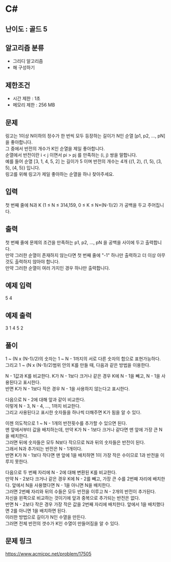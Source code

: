 # C#

## 난이도 : 골드 5

## 알고리즘 분류
  - 그리디 알고리즘
  - 해 구성하기

## 제한조건
  - 시간 제한 : 1초
  - 메모리 제한 : 256 MB

## 문제
링고는 1이상 N이하의 정수가 한 번씩 모두 등장하는 길이가 N인 순열 [p1, p2, ..., pN]을 좋아합니다.<br/>
그 중에서 반전의 개수가 K인 순열을 제일 좋아합니다.<br/>
순열에서 반전이란 i < j 이면서 pi > pj 를 만족하는 (i, j) 쌍을 말합니다.<br/>
예를 들어 순열 \[3, 1, 4, 5, 2\] 는 길이가 5 이며 반전의 개수는 4개 \{(1, 2), (1, 5), (3, 5), (4, 5)\} 입니다.<br/>
링고를 위해 링고가 제일 좋아하는 순열을 하나 찾아주세요.<br/>

## 입력
첫 번째 줄에 N과 K (1 ≤ N ≤ 314,159, 0 ≤ K ≤ N×(N-1)/2) 가 공백을 두고 주어집니다.<br/>


## 출력
첫 번째 줄에 문제의 조건을 만족하는 p1, p2, ..., pN 을 공백을 사이에 두고 출력합니다.<br/>
만약 그러한 순열이 존재하지 않는다면 첫 번째 줄에 "-1" 하나만 출력하고 더 이상 아무것도 출력하지 않아야 합니다.<br/>
만약 그러한 순열이 여러 가지인 경우 하나만 출력합니다.<br/>


## 예제 입력
5 4<br/>


## 예제 출력
3 1 4 5 2<br/>


## 풀이
1 ~ (N x (N-1)/2)의 숫자는 1 ~ N - 1까지의 서로 다른 숫자의 합으로 표현가능하다.<br/>
그리고 1 ~ (N x (N-1)/2)범위 안의 K를 만들 때, 다음과 같은 방법을 이용한다.<br/>


N - 1값과 K를 비교한다. K가 N - 1보다 크거나 같은 경우 K에 N - 1을 빼고, N - 1을 사용된다고 표시한다.<br/>
반면 K가 N - 1보다 작은 경우 N - 1을 사용하지 않는다고 표시한다.<br/>


다음으로 N - 2에 대해 앞과 같이 비교한다.<br/>
이렇게 N - 3, N - 4, ..., 1까지 비교한다.<br/>
그리고 사용된다고 표시한 숫자들을 하나씩 더해주면 K가 됨을 알 수 있다.<br/>




이젠 의도적으로 1 ~ N - 1개의 반전횟수를 추가할 수 있으면 된다.<br/>
맨 앞에서부터 값을 배치하는데, 만약 K가 N - 1보다 크거나 같다면 맨 앞에 가장 큰 N을 배치한다.<br/>
그러면 뒤에 숫자들은 모두 N보다 작으므로 N과 뒤의 숫자들은 반전이 된다.<br/>
그래서 N과 추가되는 반전은 N - 1개이다.<br/>
반면 K가 N - 1보다 작다면 맨 앞에 1을 배치하면 1이 가장 작은 수이므로 1과 반전을 이루지 못한다.<br/>


다음으로 두 번째 자리에 N - 2에 대해 변환된 K를 비교한다.<br/>
만약 N - 2보다 크거나 같은 경우 K에 N - 2를 빼고, 가장 큰 수를 2번째 자리에 배치한다. 앞에서 N을 사용했다면 N - 1을 아니면 N을 배치한다.<br/>
그러면 2번째 자리와 뒤의 수들은 모두 반전을 이루고 N - 2개의 반전이 추가된다.<br/>
자신을 왼쪽으로 비교하는 것이기에 앞과 중복으로 추가되는 반전은 없다.<br/>
반면 N - 2보다 작은 경우 가장 작은 값을 2번째 자리에 배치한다. 앞에서 1을 배치했다면 2를 아니면 1을 배치하면 된다.<br/>
이러한 방법으로 길이가 N인 수열을 만든다.<br/>
그러면 전체 반전의 갯수가 K인 수열이 만들어짐을 알 수 있다.<br/>


## 문제 링크
https://www.acmicpc.net/problem/17505